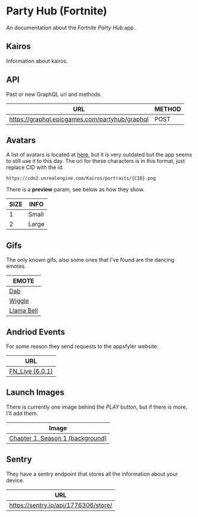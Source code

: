 # Party Hub (Fortnite)
An documentation about the *Fortnite Party Hub* app.

## Kairos
Information about kairos.

## API
Past or new GraphQL url and methods.

| URL | METHOD |
| - | - |
| https://graphql.epicgames.com/partyhub/graphql | POST |

## Avatars
A list of avatars is located at [here](https://cdn2.unrealengine.com/Kairos/data/avatars.json), but it is very outdated but the app seems to still use it to this day.
The url for these characters is in this format, just replace CID with the id.
```
https://cdn2.unrealengine.com/Kairos/portraits/{CID}.png
```
There is a **preview** param, see below as how they show.

| SIZE | INFO |
| - | - |
| 1 | Small |
| 2 | Large |

## Gifs
The only known gifs, also some ones that I've found are the dancing emotes.

| EMOTE |
| - |
| [Dab](https://cdn2.unrealengine.com/Kairos/gifs/Dab_opt.gif) |
| [Wiggle](https://cdn2.unrealengine.com/Kairos/gifs/Wiggle_opt.gif) |
| [Llama Bell](https://cdn2.unrealengine.com/Kairos/gifs/LlamaBell_opt.gif) |

## Andriod Events
For some reason they send requests to the appsfyler website.

| URL |
| - |
| [FN_Live (6.0.1)](https://launches.appsflyer.com/api/v6.0/androidevent?app_id=com.epicgames.fortnite&buildnumber=6.0.1&channel=FN_Live) |

## Launch Images
There is currently one image behind the *PLAY* button, but if there is more, I'll add them.

| Image |
| - |
| [Chapter 1, Season 1 (background)](https://cdn2.unrealengine.com/Kairos/launcher/fortnite/fortnite_image.jpg)

## Sentry
They have a sentry endpoint that stores all the information about your device.

| URL |
| - |
| https://sentry.io/api/1776306/store/ |
